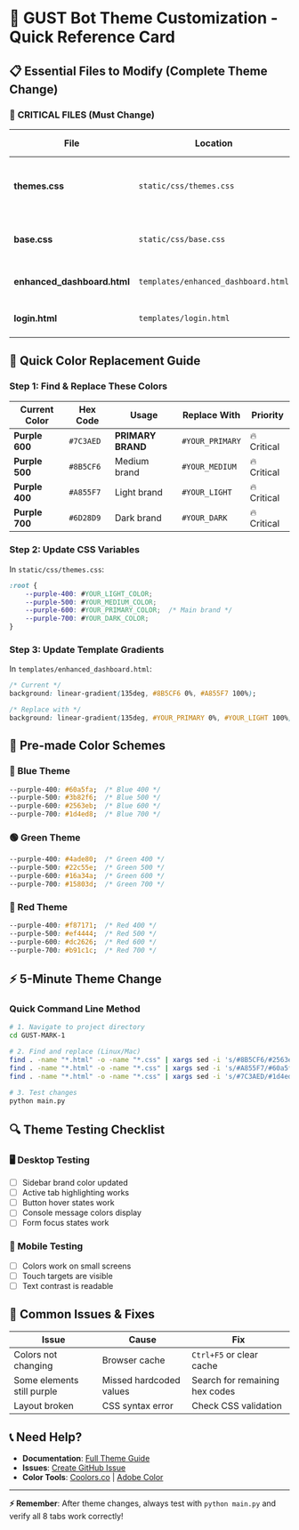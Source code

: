 # 🎨 GUST Bot Theme Customization - Quick Reference Card

## 📋 Essential Files to Modify (Complete Theme Change)

### 🎯 **CRITICAL FILES** (Must Change)

| File | Location | Purpose | Key Changes |
|------|----------|---------|-------------|
| **themes.css** | `static/css/themes.css` | **PRIMARY** theme colors | CSS variables (--purple-*), console colors |
| **base.css** | `static/css/base.css` | Foundation styles | Primary colors (--primary-*), backgrounds |
| **enhanced_dashboard.html** | `templates/enhanced_dashboard.html` | **MAIN** interface | Embedded styles, nav gradient |
| **login.html** | `templates/login.html` | Login page | Background colors, brand colors |

## 🌈 Quick Color Replacement Guide

### **Step 1: Find & Replace These Colors**

| Current Color | Hex Code | Usage | Replace With | Priority |
|---------------|----------|-------|--------------|----------|
| **Purple 600** | `#7C3AED` | **PRIMARY BRAND** | `#YOUR_PRIMARY` | 🔥 Critical |
| **Purple 500** | `#8B5CF6` | Medium brand | `#YOUR_MEDIUM` | 🔥 Critical |
| **Purple 400** | `#A855F7` | Light brand | `#YOUR_LIGHT` | 🔥 Critical |
| **Purple 700** | `#6D28D9` | Dark brand | `#YOUR_DARK` | 🔥 Critical |

### **Step 2: Update CSS Variables**

In `static/css/themes.css`:
```css
:root {
    --purple-400: #YOUR_LIGHT_COLOR;
    --purple-500: #YOUR_MEDIUM_COLOR;
    --purple-600: #YOUR_PRIMARY_COLOR;  /* Main brand */
    --purple-700: #YOUR_DARK_COLOR;
}
```

### **Step 3: Update Template Gradients**

In `templates/enhanced_dashboard.html`:
```css
/* Current */
background: linear-gradient(135deg, #8B5CF6 0%, #A855F7 100%);

/* Replace with */
background: linear-gradient(135deg, #YOUR_PRIMARY 0%, #YOUR_LIGHT 100%);
```

## 🎨 Pre-made Color Schemes

### **🔵 Blue Theme**
```css
--purple-400: #60a5fa;  /* Blue 400 */
--purple-500: #3b82f6;  /* Blue 500 */
--purple-600: #2563eb;  /* Blue 600 */
--purple-700: #1d4ed8;  /* Blue 700 */
```

### **🟢 Green Theme**
```css
--purple-400: #4ade80;  /* Green 400 */
--purple-500: #22c55e;  /* Green 500 */
--purple-600: #16a34a;  /* Green 600 */
--purple-700: #15803d;  /* Green 700 */
```

### **🔴 Red Theme**
```css
--purple-400: #f87171;  /* Red 400 */
--purple-500: #ef4444;  /* Red 500 */
--purple-600: #dc2626;  /* Red 600 */
--purple-700: #b91c1c;  /* Red 700 */
```

## ⚡ 5-Minute Theme Change

### **Quick Command Line Method**

```bash
# 1. Navigate to project directory
cd GUST-MARK-1

# 2. Find and replace (Linux/Mac)
find . -name "*.html" -o -name "*.css" | xargs sed -i 's/#8B5CF6/#2563eb/g'
find . -name "*.html" -o -name "*.css" | xargs sed -i 's/#A855F7/#60a5fa/g'
find . -name "*.html" -o -name "*.css" | xargs sed -i 's/#7C3AED/#1d4ed8/g'

# 3. Test changes
python main.py
```

## 🔍 Theme Testing Checklist

### **🖥️ Desktop Testing**
- [ ] Sidebar brand color updated
- [ ] Active tab highlighting works
- [ ] Button hover states work
- [ ] Console message colors display
- [ ] Form focus states work

### **📱 Mobile Testing**
- [ ] Colors work on small screens
- [ ] Touch targets are visible
- [ ] Text contrast is readable

## 🚨 Common Issues & Fixes

| Issue | Cause | Fix |
|-------|-------|-----|
| Colors not changing | Browser cache | `Ctrl+F5` or clear cache |
| Some elements still purple | Missed hardcoded values | Search for remaining hex codes |
| Layout broken | CSS syntax error | Check CSS validation |

## 📞 Need Help?

- **Documentation**: [Full Theme Guide](.github/DOCUMENTATION.md#theme-customization)
- **Issues**: [Create GitHub Issue](https://github.com/WDC-GP/GUST-MARK-1/issues)
- **Color Tools**: [Coolors.co](https://coolors.co/) | [Adobe Color](https://color.adobe.com/)

---

**⚡ Remember**: After theme changes, always test with `python main.py` and verify all 8 tabs work correctly!
